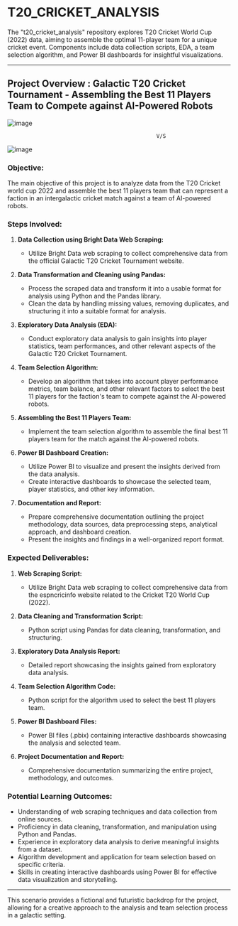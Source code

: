 # T20_CRICKET_ANALYSIS
The "t20_cricket_analysis" repository explores T20 Cricket World Cup (2022) data, aiming to assemble the optimal 11-player team for a unique cricket event. Components include data collection scripts, EDA, a team selection algorithm, and Power BI dashboards for insightful visualizations.

---

## Project Overview : Galactic T20 Cricket Tournament - Assembling the Best 11 Players Team to Compete against AI-Powered Robots

![image](https://github.com/pallavi-2424/T20_CRICKET_ANALYSIS/assets/144513254/d5dd366a-6dc6-4d65-bf6c-937b30f2479c)

                                                   V/S

![image](https://github.com/pallavi-2424/T20_CRICKET_ANALYSIS/assets/144513254/6247faf6-46aa-4534-8eb5-f1d44e4cc485)








### Objective:
The main objective of this project is to analyze data from the T20 Cricket world cup 2022 and assemble the best 11 players team that can represent a faction in an intergalactic cricket match against a team of AI-powered robots.

### Steps Involved:

1. **Data Collection using Bright Data Web Scraping:**
   - Utilize Bright Data web scraping to collect comprehensive data from the official Galactic T20 Cricket Tournament website.

2. **Data Transformation and Cleaning using Pandas:**
   - Process the scraped data and transform it into a usable format for analysis using Python and the Pandas library.
   - Clean the data by handling missing values, removing duplicates, and structuring it into a suitable format for analysis.

3. **Exploratory Data Analysis (EDA):**
   - Conduct exploratory data analysis to gain insights into player statistics, team performances, and other relevant aspects of the Galactic T20 Cricket Tournament.

4. **Team Selection Algorithm:**
   - Develop an algorithm that takes into account player performance metrics, team balance, and other relevant factors to select the best 11 players for the faction's team to compete against the AI-powered robots.

5. **Assembling the Best 11 Players Team:**
   - Implement the team selection algorithm to assemble the final best 11 players team for the match against the AI-powered robots.

6. **Power BI Dashboard Creation:**
   - Utilize Power BI to visualize and present the insights derived from the data analysis.
   - Create interactive dashboards to showcase the selected team, player statistics, and other key information.

7. **Documentation and Report:**
   - Prepare comprehensive documentation outlining the project methodology, data sources, data preprocessing steps, analytical approach, and dashboard creation.
   - Present the insights and findings in a well-organized report format.

### Expected Deliverables:

1. **Web Scraping Script:**
   - Utilize Bright Data web scraping to collect comprehensive data from the espncricinfo website related to the Cricket T20 World Cup (2022).

2. **Data Cleaning and Transformation Script:**
   - Python script using Pandas for data cleaning, transformation, and structuring.

3. **Exploratory Data Analysis Report:**
   - Detailed report showcasing the insights gained from exploratory data analysis.

4. **Team Selection Algorithm Code:**
   - Python script for the algorithm used to select the best 11 players team.

5. **Power BI Dashboard Files:**
   - Power BI files (.pbix) containing interactive dashboards showcasing the analysis and selected team.

6. **Project Documentation and Report:**
   - Comprehensive documentation summarizing the entire project, methodology, and outcomes.

### Potential Learning Outcomes:

- Understanding of web scraping techniques and data collection from online sources.
- Proficiency in data cleaning, transformation, and manipulation using Python and Pandas.
- Experience in exploratory data analysis to derive meaningful insights from a dataset.
- Algorithm development and application for team selection based on specific criteria.
- Skills in creating interactive dashboards using Power BI for effective data visualization and storytelling.

---

This scenario provides a fictional and futuristic backdrop for the project, allowing for a creative approach to the analysis and team selection process in a galactic setting.
